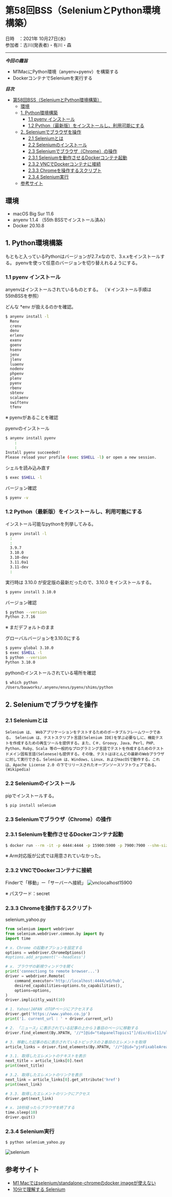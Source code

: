 # 第58回BSS（SeleniumとPython環境構築）

日時　：2021年 10月27日(水)  
参加者：古川(発表者)・有川・森

---
***今回の趣旨***

* M1MacにPython環境（anyenv+pyenv）を構築する
* DockerコンテナでSeleniumを実行する
  
***目次***
- [第58回BSS（SeleniumとPython環境構築）](#第58回bssseleniumとpython環境構築)
  - [環境](#環境)
  - [1. Python環境構築](#1-python環境構築)
    - [1.1 pyenv インストール](#11-pyenv-インストール)
    - [1.2 Python（最新版）をインストールし、利用可能にする](#12-python最新版をインストールし利用可能にする)
  - [2. Seleniumでブラウザを操作](#2-seleniumでブラウザを操作)
    - [2.1 Seleniumとは](#21-seleniumとは)
    - [2.2 Seleniumのインストール](#22-seleniumのインストール)
    - [2.3 Seleniumでブラウザ（Chrome）の操作](#23-seleniumでブラウザchromeの操作)
    - [2.3.1 Seleniumを動作させるDockerコンテナ起動](#231-seleniumを動作させるdockerコンテナ起動)
    - [2.3.2 VNCでDockerコンテナに接続](#232-vncでdockerコンテナに接続)
    - [2.3.3 Chromeを操作するスクリプト](#233-chromeを操作するスクリプト)
    - [2.3.4 Selenium実行](#234-selenium実行)
  - [参考サイト](#参考サイト)


## 環境
- macOS Big Sur 11.6
- anyenv 1.1.4 （55th BSSでインストール済み）
- Docker 20.10.8


## 1. Python環境構築

もともと入っているPythonはバージョンが2.7.xなので、3.x.xをインストールする。
pyenvを使って任意のバージョンを切り替えれるようにする。

### 1.1 pyenv インストール

anyenvはインストールされているものとする。
（￥インストール手順は55thBSSを参照）

どんな *env が扱えるのかを確認。
```sh
$ anyenv install -l
  Renv
  crenv
  denv
  erlenv
  exenv
  goenv
  hsenv
  jenv
  jlenv
  luaenv
  nodenv
  phpenv
  plenv
  pyenv
  rbenv
  sbtenv
  scalaenv
  swiftenv
  tfenv
```
※ pyenvがあることを確認

pyenvのインストール
```sh
$ anyenv install pyenv
	:
	:
Install pyenv succeeded!
Please reload your profile (exec $SHELL -l) or open a new session.
```

シェルを読み込み直す
```sh
$ exec $SHELL -l
```

バージョン確認
```sh
$ pyenv -v
```

### 1.2 Python（最新版）をインストールし、利用可能にする

インストール可能なpythonを列挙してみる。
```sh
$ pyenv install -l
  :
  :
  3.9.7
  3.10.0
  3.10-dev
  3.11.0a1
  3.11-dev
  :
```

実行時は 3.10.0 が安定版の最新だったので、3.10.0 をインストールする。
```sh
$ pyenv install 3.10.0
```

バージョン確認
```sh
$ python --version
Python 2.7.16
```
※ まだデフォルトのまま


グローバルバージョンを3.10.0にする
```sh
$ pyenv global 3.10.0
$ exec $SHELL -l
$ python --version
Python 3.10.0
```

pythonのインストールされている場所を確認
```sh
$ which python
/Users/bauworks/.anyenv/envs/pyenv/shims/python
```


## 2. Seleniumでブラウザを操作

### 2.1 Seleniumとは
```
Selenium は、 Webアプリケーションをテストするためのポータブルフレームワークである。 Selenium は、テストスクリプト言語(Selenium IDE)を学ぶ必要なしに、機能テストを作成するための再生ツールを提供する。また、C＃、Groovy、Java、Perl、PHP、Python、Ruby、Scala 等の一般的なプログラミング言語でテストを作成するためのテストドメイン固有言語(Selenese)も提供する。その後、テストはほとんどの最新のWebブラウザに対して実行できる。Selenium は、Windows、Linux、およびmacOSで動作する。これは、Apache License 2.0 の下でリリースされたオープンソースソフトウェアである。(Wikipedia)
```


### 2.2 Seleniumのインストール
pipでインストールする。

```sh
$ pip install selenium
```

### 2.3 Seleniumでブラウザ（Chrome）の操作
### 2.3.1 Seleniumを動作させるDockerコンテナ起動
```sh
$ docker run --rm -it -p 4444:4444 -p 15900:5900 -p 7900:7900 --shm-size 3g seleniarm/standalone-chromium:4.0.0-beta-1-20210215
```
※ Arm対応版が公式では用意されていなかった。

### 2.3.2 VNCでDockerコンテナに接続
Finderで「移動」ー「サーバーへ接続」
![vnclocalhost15900](https://user-images.githubusercontent.com/19363285/139583709-7e8f9a97-1955-4dc4-b7ee-6babcdd83000.png)

※ パスワード：secret


### 2.3.3 Chromeを操作するスクリプト

selenium_yahoo.py
```py
from selenium import webdriver
from selenium.webdriver.common.by import By
import time

# x. Chrome の起動オプションを設定する
options = webdriver.ChromeOptions()
#options.add_argument('--headless')

# x. ブラウザの新規ウィンドウを開く
print('connectiong to remote browser...')
driver = webdriver.Remote(
    command_executor='http://localhost:4444/wd/hub',
    desired_capabilities=options.to_capabilities(),
    options=options,
)
driver.implicitly_wait(10)

# 1. Yahoo!JAPAN のTOPページにアクセスする
driver.get('https://www.yahoo.co.jp')
print('1. current_url : ' + driver.current_url)

# 2. 「ニュース」に表示されている記事の上から３番目のページに移動する
driver.find_element(By.XPATH, '//*[@id="tabpanelTopics1"]/div/div[1]/ul/li[3]/article/a/div/div/h1/span').click()

# 3. 移動した記事の右に表示されているトピックスの２番目のエレメントを取得
article_links = driver.find_elements(By.XPATH, '//*[@id="yjnFixableArea"]/div/section[1]/ul/li[2]/a')

# 3.1. 取得したエレメントのテキストを表示 
next_title = article_links[0].text
print(next_title)

# 3.2. 取得したエレメントのリンクを表示
next_link = article_links[0].get_attribute('href')
print(next_link)

# 3.3. 取得したエレメントのリンクにアクセス
driver.get(next_link)

# x. 10秒経ったらブラウザを終了する
time.sleep(10)
driver.quit()
```

### 2.3.4 Selenium実行
```sh
$ python selenium_yahoo.py
```
![selenium](https://user-images.githubusercontent.com/19363285/139584548-c13569b1-3858-4949-adc3-11539c3fa6b4.png)

## 参考サイト
- [M1 Macではselenium/standalone-chromeのdocker imageが使えない](https://qiita.com/takugenn/items/10bc77f0e88167482366)
- [10分で理解する Selenium](https://qiita.com/Chanmoro/items/9a3c86bb465c1cce738a)

